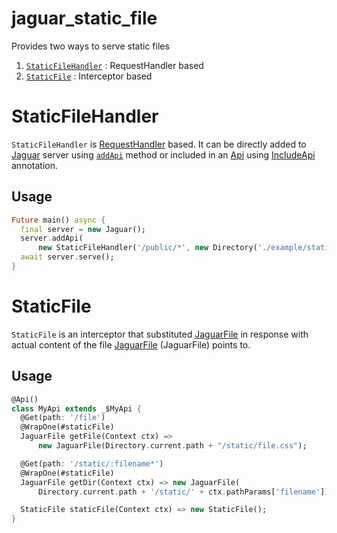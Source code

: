 # jaguar_static_file

Provides two ways to serve static files
  1) [`StaticFileHandler`](StaticFileHandler) : RequestHandler based
  2) [`StaticFile`](StaticFile)               : Interceptor based

# StaticFileHandler
`StaticFileHandler` is [RequestHandler](RequestHandler) based. It can be directly added to [Jaguar](Jaguar) server using 
[`addApi`](addApi) method or included in an [Api](Api) using [IncludeApi](IncludeApi) annotation.  

## Usage

```dart
Future main() async {
  final server = new Jaguar();
  server.addApi(
      new StaticFileHandler('/public/*', new Directory('./example/static/')));
  await server.serve();
}
```

# StaticFile
`StaticFile` is an interceptor that substituted [JaguarFile](JaguarFile) in response with actual content of the file 
[JaguarFile] (JaguarFile) points to.

## Usage

```dart
@Api()
class MyApi extends _$MyApi {
  @Get(path: '/file')
  @WrapOne(#staticFile)
  JaguarFile getFile(Context ctx) =>
      new JaguarFile(Directory.current.path + "/static/file.css");

  @Get(path: '/static/:filename*')
  @WrapOne(#staticFile)
  JaguarFile getDir(Context ctx) => new JaguarFile(
      Directory.current.path + '/static/' + ctx.pathParams['filename']);

  StaticFile staticFile(Context ctx) => new StaticFile();
}
```

[JaguarFile]: https://www.dartdocs.org/documentation/jaguar/latest/jaguar/JaguarFile-class.html
[Jaguar]: https://www.dartdocs.org/documentation/jaguar/latest/jaguar/Jaguar-class.html
[IncludeApi]: https://www.dartdocs.org/documentation/jaguar/latest/jaguar/IncludeApi-class.html
[Api]: https://www.dartdocs.org/documentation/jaguar/latest/jaguar/Api-class.html
[RequestHandler]: https://www.dartdocs.org/documentation/jaguar/latest/jaguar/RequestHandler-class.html
[StaticFileHandler]: https://www.dartdocs.org/documentation/jaguar_static_file/latest/jaguar_static_file/StaticFileHandler-class.html
[StaticFile]: https://www.dartdocs.org/documentation/jaguar_static_file/latest/jaguar_static_file/StaticFile-class.html